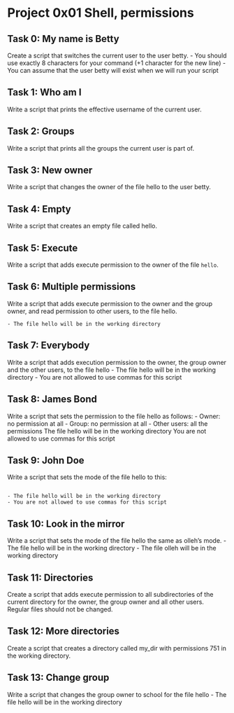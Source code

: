 # Project 0x01 Shell, permissions

## Task 0: My name is Betty
Create a script that switches the current user to the user betty.
	- You should use exactly 8 characters for your command (+1 character for the new line)
	- You can assume that the user betty will exist when we will run your script

## Task 1: Who am I
Write a script that prints the effective username of the current user.

## Task 2: Groups
Write a script that prints all the groups the current user is part of.

## Task 3: New owner
Write a script that changes the owner of the file hello to the user betty.

## Task 4: Empty
Write a script that creates an empty file called hello.

## Task 5: Execute
Write a script that adds execute permission to the owner of the file `hello`.

## Task 6: Multiple permissions
Write a script that adds execute permission to the owner and the group owner, and read permission to other users, to the file hello.

	- The file hello will be in the working directory
## Task 7: Everybody
Write a script that adds execution permission to the owner, the group owner and the other users, to the file hello
	- The file hello will be in the working directory
	- You are not allowed to use commas for this script

## Task 8: James Bond
Write a script that sets the permission to the file hello as follows:
	- Owner: no permission at all
	- Group: no permission at all
	- Other users: all the permissions
The file hello will be in the working directory You are not allowed to use commas for this script

## Task 9: John Doe
Write a script that sets the mode of the file hello to this:
```-rwxr-x-wx 1 julien julien 23 Sep 20 14:25 hell
```
	- The file hello will be in the working directory
	- You are not allowed to use commas for this script

## Task 10: Look in the mirror
Write a script that sets the mode of the file hello the same as olleh’s mode.
	- The file hello will be in the working directory
	- The file olleh will be in the working directory

## Task 11: Directories
Create a script that adds execute permission to all subdirectories of the current directory for the owner, the group owner and all other users.
Regular files should not be changed.

## Task 12: More directories
Create a script that creates a directory called my\_dir with permissions 751 in the working directory.

## Task 13: Change group
Write a script that changes the group owner to school for the file hello
	- The file hello will be in the working directory

